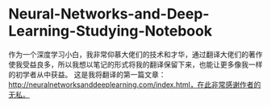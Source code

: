 # Neural-Networks-and-Deep-Learning-Studying-Notebook
作为一个深度学习小白，我非常仰慕大佬们的技术和才华，通过翻译大佬们的著作使我受益良多，所以我想以笔记的形式将我的翻译保留下来，也能让更多像我一样的初学者从中获益。
这是我将翻译的第一篇文章：http://neuralnetworksanddeeplearning.com/index.html，在此非常感谢作者的无私。

